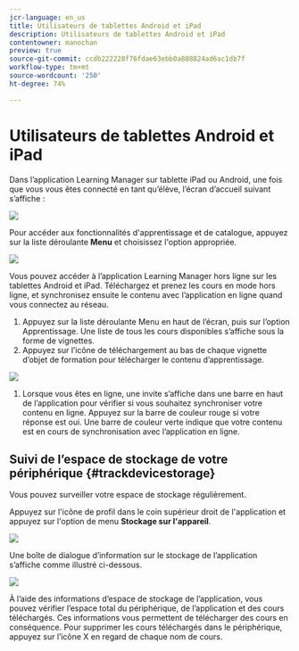 ```yaml
---
jcr-language: en_us
title: Utilisateurs de tablettes Android et iPad
description: Utilisateurs de tablettes Android et iPad
contentowner: manochan
preview: true
source-git-commit: ccdb222228f76fdae63ebb0a808824ad6ac1db7f
workflow-type: tm+mt
source-wordcount: '250'
ht-degree: 74%

---
```




# Utilisateurs de tablettes Android et iPad

Dans l’application Learning Manager sur tablette iPad ou Android, une fois que vous vous êtes connecté en tant qu’élève, l’écran d’accueil suivant s’affiche :

![](assets/screenshot-2015-08-07-12-24-40-e1439211134842.png)

Pour accéder aux fonctionnalités d&#39;apprentissage et de catalogue, appuyez sur la liste déroulante **Menu** et choisissez l&#39;option appropriée.

![](assets/menu-ipad.png)

Vous pouvez accéder à l’application Learning Manager hors ligne sur les tablettes Android et iPad. Téléchargez et prenez les cours en mode hors ligne, et synchronisez ensuite le contenu avec l’application en ligne quand vous connectez au réseau.

1. Appuyez sur la liste déroulante Menu en haut de l’écran, puis sur l’option Apprentissage. Une liste de tous les cours disponibles s’affiche sous la forme de vignettes.
1. Appuyez sur l’icône de téléchargement au bas de chaque vignette d’objet de formation pour télécharger le contenu d’apprentissage.

![](assets/download-ipad.png)

1. Lorsque vous êtes en ligne, une invite s’affiche dans une barre en haut de l’application pour vérifier si vous souhaitez synchroniser votre contenu en ligne. Appuyez sur la barre de couleur rouge si votre réponse est oui. Une barre de couleur verte indique que votre contenu est en cours de synchronisation avec l’application en ligne.

## Suivi de l’espace de stockage de votre périphérique {#trackdevicestorage}

Vous pouvez surveiller votre espace de stockage régulièrement.

Appuyez sur l&#39;icône de profil dans le coin supérieur droit de l&#39;application et appuyez sur l&#39;option de menu **Stockage sur l&#39;appareil**.

![](assets/app-device-storage.png)

Une boîte de dialogue d’information sur le stockage de l’application s’affiche comme illustré ci-dessous.

![](assets/app-storage.png)

À l’aide des informations d’espace de stockage de l’application, vous pouvez vérifier l’espace total du périphérique, de l’application et des cours téléchargés. Ces informations vous permettent de télécharger des cours en conséquence. Pour supprimer les cours téléchargés dans le périphérique, appuyez sur l’icône X en regard de chaque nom de cours.
